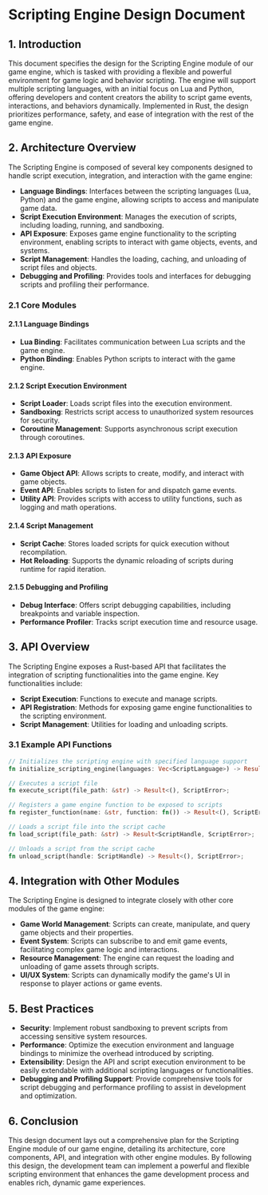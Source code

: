 # Scripting Engine Design Document

## 1. Introduction

This document specifies the design for the Scripting Engine module of our game engine, which is tasked with providing a flexible and powerful environment for game logic and behavior scripting. The engine will support multiple scripting languages, with an initial focus on Lua and Python, offering developers and content creators the ability to script game events, interactions, and behaviors dynamically. Implemented in Rust, the design prioritizes performance, safety, and ease of integration with the rest of the game engine.

## 2. Architecture Overview

The Scripting Engine is composed of several key components designed to handle script execution, integration, and interaction with the game engine:

- **Language Bindings**: Interfaces between the scripting languages (Lua, Python) and the game engine, allowing scripts to access and manipulate game data.
- **Script Execution Environment**: Manages the execution of scripts, including loading, running, and sandboxing.
- **API Exposure**: Exposes game engine functionality to the scripting environment, enabling scripts to interact with game objects, events, and systems.
- **Script Management**: Handles the loading, caching, and unloading of script files and objects.
- **Debugging and Profiling**: Provides tools and interfaces for debugging scripts and profiling their performance.

### 2.1 Core Modules

#### 2.1.1 Language Bindings

- **Lua Binding**: Facilitates communication between Lua scripts and the game engine.
- **Python Binding**: Enables Python scripts to interact with the game engine.

#### 2.1.2 Script Execution Environment

- **Script Loader**: Loads script files into the execution environment.
- **Sandboxing**: Restricts script access to unauthorized system resources for security.
- **Coroutine Management**: Supports asynchronous script execution through coroutines.

#### 2.1.3 API Exposure

- **Game Object API**: Allows scripts to create, modify, and interact with game objects.
- **Event API**: Enables scripts to listen for and dispatch game events.
- **Utility API**: Provides scripts with access to utility functions, such as logging and math operations.

#### 2.1.4 Script Management

- **Script Cache**: Stores loaded scripts for quick execution without recompilation.
- **Hot Reloading**: Supports the dynamic reloading of scripts during runtime for rapid iteration.

#### 2.1.5 Debugging and Profiling

- **Debug Interface**: Offers script debugging capabilities, including breakpoints and variable inspection.
- **Performance Profiler**: Tracks script execution time and resource usage.

## 3. API Overview

The Scripting Engine exposes a Rust-based API that facilitates the integration of scripting functionalities into the game engine. Key functionalities include:

- **Script Execution**: Functions to execute and manage scripts.
- **API Registration**: Methods for exposing game engine functionalities to the scripting environment.
- **Script Management**: Utilities for loading and unloading scripts.

### 3.1 Example API Functions

```rust
// Initializes the scripting engine with specified language support
fn initialize_scripting_engine(languages: Vec<ScriptLanguage>) -> Result<ScriptingEngine, ScriptError>;

// Executes a script file
fn execute_script(file_path: &str) -> Result<(), ScriptError>;

// Registers a game engine function to be exposed to scripts
fn register_function(name: &str, function: fn()) -> Result<(), ScriptError>;

// Loads a script file into the script cache
fn load_script(file_path: &str) -> Result<ScriptHandle, ScriptError>;

// Unloads a script from the script cache
fn unload_script(handle: ScriptHandle) -> Result<(), ScriptError>;
```

## 4. Integration with Other Modules

The Scripting Engine is designed to integrate closely with other core modules of the game engine:

- **Game World Management**: Scripts can create, manipulate, and query game objects and their properties.
- **Event System**: Scripts can subscribe to and emit game events, facilitating complex game logic and interactions.
- **Resource Management**: The engine can request the loading and unloading of game assets through scripts.
- **UI/UX System**: Scripts can dynamically modify the game's UI in response to player actions or game events.

## 5. Best Practices

- **Security**: Implement robust sandboxing to prevent scripts from accessing sensitive system resources.
- **Performance**: Optimize the execution environment and language bindings to minimize the overhead introduced by scripting.
- **Extensibility**: Design the API and script execution environment to be easily extendable with additional scripting languages or functionalities.
- **Debugging and Profiling Support**: Provide comprehensive tools for script debugging and performance profiling to assist in development and optimization.

## 6. Conclusion

This design document lays out a comprehensive plan for the Scripting Engine module of our game engine, detailing its architecture, core components, API, and integration with other engine modules. By following this design, the development team can implement a powerful and flexible scripting environment that enhances the game development process and enables rich, dynamic game experiences.
